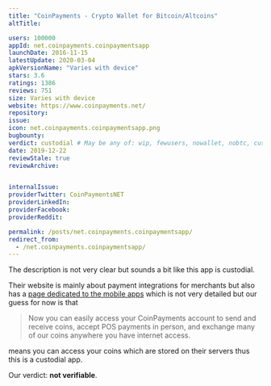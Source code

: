```yaml
---
title: "CoinPayments - Crypto Wallet for Bitcoin/Altcoins"
altTitle: 

users: 100000
appId: net.coinpayments.coinpaymentsapp
launchDate: 2016-11-15
latestUpdate: 2020-03-04
apkVersionName: "Varies with device"
stars: 3.6
ratings: 1386
reviews: 751
size: Varies with device
website: https://www.coinpayments.net/
repository: 
issue: 
icon: net.coinpayments.coinpaymentsapp.png
bugbounty: 
verdict: custodial # May be any of: wip, fewusers, nowallet, nobtc, custodial, nosource, nonverifiable, verifiable, bounty, defunct
date: 2019-12-22
reviewStale: true
reviewArchive:


internalIssue: 
providerTwitter: CoinPaymentsNET
providerLinkedIn: 
providerFacebook: 
providerReddit: 

permalink: /posts/net.coinpayments.coinpaymentsapp/
redirect_from:
  - /net.coinpayments.coinpaymentsapp/
---
```



The description is not very clear but sounds a bit like this app is custodial.

Their website is mainly about payment integrations for merchants but also has a
[page dedicated to the mobile apps](https://www.coinpayments.net/apps) which is
not very detailed but our guess for now is that

> Now you can easily access your
CoinPayments account to send and receive coins, accept POS payments in person,
and exchange many of our coins anywhere you have internet access.

means you can access your coins which are stored on their servers thus this is a
custodial app.

Our verdict: **not verifiable**.
